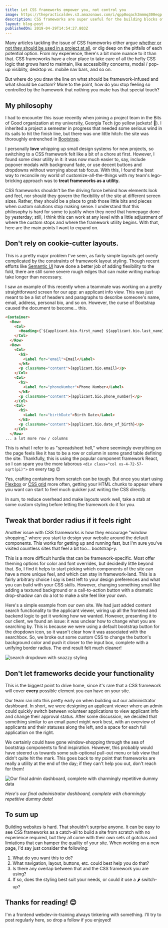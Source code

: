 ```yaml
---
title: Let CSS frameworks empower you, not control you
image: https://thepracticaldev.s3.amazonaws.com/i/qpp0oqach2mmmq300eqp.png
description: CSS frameworks are super useful for the building blocks of a website, but when is it best to start adding custom styles?
layout: blog-post
publishedOn: 2019-04-29T14:54:27.803Z
---
```


Many articles tackling the issue of CSS frameworks either argue [whether or not they should be used in a project at all](https://dev.to/teamxenox/do-we-really-need-a-css-framework-4ma6), or dig deep on the pitfalls of each potential option. From my experience, there's a bit more nuance to it than that. CSS frameworks have a clear place to take care of all the hefty CSS logic that grows hard to maintain, like accessibility concerns, modal / pop-up visiblity, desktop vs. mobile nav bars, and so on. 

But where do you draw the line on what should be framework-infused and what should be custom? More to the point, how do you stop feeling so controlled by the framework that nothing you make has that special touch?

## My philosophy

I had to encounter this issue recently when joining a project team in the Bits of Good organization at my university, Georgia Tech (go yellow jackets! 🐝). I inherited a project a semester in progress that needed some serious wind in its sails to hit the finish line, but there was one little hitch: the site was thoroughly entrenched in [Bootstrap](https://getbootstrap.com). 

I personally **love** whipping up small design systems for new projects, so switching to a CSS framework felt like a bit of a chore at first. However, I found some clear utility in it: it was now much easier to, say, include popover modals with background fade, or use decent buttons and dropdowns without worrying about tab focus. With this, I found the best way to reconcile my world of customize-all-the-things with my team's lego-bricking approach was to **treat frameworks as a utility.**

CSS frameworks shouldn't be the driving force behind how elements  look and feel, nor should they govern the flexibility of the site at different screen sizes. Rather, they should be a place to grab those little bits and pieces when custom solutions stop making sense. I understand that this philosophy is hard for some to justify when they need that homepage done by yesterday; still, I think this can work at any level with a little adjustment of where the custom stops and where the framework utility begins. With that, here are the main points I want to expand on.

## Don't rely on cookie-cutter layouts.

This is a pretty major problem I've seen, as fairly simple layouts get overly complicated by the constraints of framework layout styling. Though recent efforts like [Semantic UI](https://semantic-ui.com/examples/responsive.html) have done a better job of adding flexibility to the fold, there are still some severe rough edges that can make writing markup take longer than necessary.

I saw an example of this recently when a teammate was working on a pretty straightforward screen for our app: an applicant info view. This was just meant to be a list of headers and paragraphs to describe someone's name, email, address, personal bio, and so on. However, the curse of Bootstrap caused the document to become... this.

```html
<Container>
  <Row>
    <Col>
      <Heading>{`${applicant.bio.first_name} ${applicant.bio.last_name}`}</Heading>
    </Col>
  </Row>
  <Row>
    <Col>
      <h5>
        <Label for="email">Email</Label>
      </h5>
      <p className="content">{applicant.bio.email}</p>
    </Col>
    <Col>
      <h5>
        <Label for="phoneNumber">Phone Number</Label>
      </h5>
      <p className="content">{applicant.bio.phone_number}</p>
    </Col>
    <Col>
      <h5>
        <Label for="birthDate">Birth Date</Label>
      </h5>
      <p className="content">{applicant.bio.date_of_birth}</p>
    </Col>
  </Row>
... a lot more row / columns
```

This is what I refer to as "spreadsheet hell," where seemingly everything on the page feels like it has to be a row or column in some grand table defining the site. Thankfully, this is using the popular component framework React, so I can spare you the more laborous `<div class="col xs-4-72-57-sqrt(pi)">` on every tag 😉

Yes, crafting containers from scratch can be tough. But once you start using [Flexbox](https://medium.freecodecamp.org/an-animated-guide-to-flexbox-d280cf6afc35) or [CSS grid](https://cssgridgarden.com) more often, getting your HTML chunks to appear where you want can start to feel much quicker just writing the CSS directly. 

In sum, to reduce overhead and make layouts work well, take a stab at some custom styling before letting the framework do it for you.

## Tweak that border radius if it feels right

Another issue with CSS frameworks is how they encourage "window shopping," where you start to design your website around the default components. This works for getting up and running fast, but I'm sure you've visited countless sites that feel a bit too... bootstrap-y.

This is a more difficult hurdle that can be framework-specific. Most offer theming options for color and font overrides, but decidedly little beyond that. So, I find it helps to start picking which components of the site can have a more unique feel, and which can stay in framework-land. This is a fairly arbitrary choice I say is best left to your design preferences and what you can build with your CSS skills. However, changing something small like adding a textured background or a call-to-action button with a dramatic drop-shadow can do a lot to make a site feel like your own.

Here's a simple example from our own site. We had just added content search functionality to the applicant viewer, wiring up all the frontend and backend logic to get it working how we wanted. However, presenting it to our client, we found an issue: it was unclear how to change what you are searching by. This is because we were using a default bootstrap button for the dropdown icon, so it wasn't clear how it was associated with the searchbox. So, we broke out some custom CSS to change the button's background color and push it closer to the input box, complete with a unifying border radius. The end result felt much cleaner!

![search dropdown with snazzy styling](https://thepracticaldev.s3.amazonaws.com/i/w5cu0izo08fgnf4jmumn.gif)

## Don't let frameworks decide your functionality

This is the biggest point to drive home, since it's rare that a CSS framework will cover **every** possible element you can have on your site.

Our team ran into this pretty early on when building out our administrator dashboard. In short, we were designing an applicant viewer where an admin could quickly switch between volunteer applications to view applicant info and change their approval status. After some discussion, we decided that something similar to an email panel might work best, with an overview of applicants and their statuses along the left, and a space for each full application on the right.

We certainly could have gone window-shopping through the sea of bootstrap components to find inspiration. However, this probably would have steered us towards some sub-optional pull-out menu or tab view that didn't quite hit the mark. This goes back to my point that frameworks are really a utility at the end of the day; if they can't help you out, don't reach for them!

![Our final admin dashboard, complete with charmingly repetitive dummy data](https://thepracticaldev.s3.amazonaws.com/i/gxb9hn7cxyuz980muvqv.png)

_Here's our final administrator dashboard, complete with charmingly repetitive dummy data!_

## To sum up

Building websites is hard. That shouldn't surprise anyone. It can be easy to see CSS frameworks as a catch-all to build a site from scratch with no experience required, but they all come with their own sets of gotchas and limiations that can hamper the quality of your site. When working on a new page, I'd say just consider the following:
1. What do you want this to do?
2. What navigation, layout, buttons, etc. could best help you do that?
3. Is there any overlap between that and the CSS framework you are using?
4. If so, does the styling best suit your needs, or could it use a 🌶 switch-up?

## Thanks for reading! 😊
I'm a frontend webdev-in-training always tinkering with something. I'll try to post regularly here, so drop a follow if you enjoyed!
